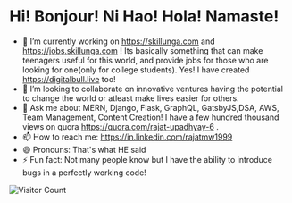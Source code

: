 <!--
**rajatmw1999/rajatmw1999** is a ✨ _special_ ✨ repository because its `README.md` (this file) appears on your GitHub profile.

Here are some ideas to get you started:

- 🔭 I’m currently working on ...
- 🌱 I’m currently learning ...
- 👯 I’m looking to collaborate on ...
- 🤔 I’m looking for help with ...
- 💬 Ask me about ...
- 📫 How to reach me: ...
- 😄 Pronouns: ...
- ⚡ Fun fact: ...
-->

# Hi! Bonjour! Ni Hao! Hola! Namaste!


- 🔭 I’m currently working on https://skillunga.com and https://jobs.skillunga.com ! Its basically something that can make teenagers useful for this world, and provide jobs for those who are looking for one(only for college students). Yes! I have created https://digitalbull.live too!
- 👯 I’m looking to collaborate on innovative ventures having the potential to change the world or atleast make lives easier for others.
- 💬 Ask me about MERN, Django, Flask, GraphQL, GatsbyJS,DSA, AWS, Team Management, Content Creation! I have a few hundred thousand views on quora https://quora.com/rajat-upadhyay-6 .
- 📫 How to reach me: https://in.linkedin.com/rajatmw1999
- 😄 Pronouns: That's what HE said
- ⚡ Fun fact: Not many people know but I have the ability to introduce bugs in a perfectly working code!

![Visitor Count](https://profile-counter.glitch.me/rajatmw1999/count.svg)
